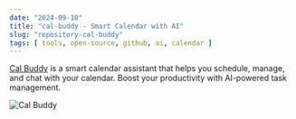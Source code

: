 ```yaml
---
date: "2024-09-10"
title: "cal-buddy - Smart Calendar with AI"
slug: "repository-cal-buddy"
tags: [ tools, open-source, github, ai, calendar ]
---
```




[Cal Buddy][1] is a smart calendar assistant that helps you schedule, manage, and chat with your calendar. Boost your productivity with AI-powered task management.

![Cal Buddy](https://raw.githubusercontent.com/ChiragAgg5k/cal-buddy/master/assets/thumbnail.png)



   [1]: https://github.com/ChiragAgg5k/cal-buddy

